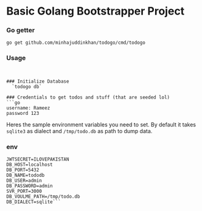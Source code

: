 # Basic Golang Bootstrapper Project

### Go getter
  `go get github.com/minhajuddinkhan/todogo/cmd/todogo`

### Usage
```


### Initialize Database
  `todogo db`
  
### Credentials to get todos and stuff (that are seeded lol)
```go
username: Rameez
password 123
```
Heres the sample environment variables you need to set. 
By default it takes `sqlite3` as dialect and `/tmp/todo.db` as path to dump data.
### env
```env
JWTSECRET=ILOVEPAKISTAN    
DB_HOST=localhost
DB_PORT=5432
DB_NAME=tododb
DB_USER=admin
DB_PASSWORD=admin
SVR_PORT=3000
DB_VOULME_PATH=/tmp/todo.db
DB_DIALECT=sqlite```

